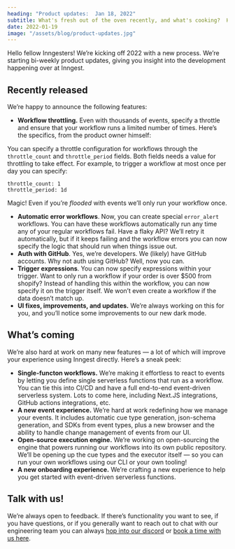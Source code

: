 ```yaml
---
heading: "Product updates:  Jan 18, 2022"
subtitle: What's fresh out of the oven recently, and what's cooking?  Here's our bi-weekly product deep dive.
date: 2022-01-19
image: "/assets/blog/product-updates.jpg"
---
```


Hello fellow Inngesters! We’re kicking off 2022 with a new process. We’re starting bi-weekly product updates, giving you insight into the development happening over at Inngest.

## Recently released

We’re happy to announce the following features:

- **Workflow throttling.** Even with thousands of events, specify a throttle and ensure that your workflow runs a limited number of times. Here’s the specifics, from the product owner himself:

You can specify a throttle configuration for workflows through the `throttle_count` and `throttle_period` fields. Both fields needs a value for throttling to take effect. For example, to trigger a workflow at most once per day you can specify:

```
throttle_count: 1
throttle_period: 1d
```

Magic! Even if you’re _flooded_ with events we’ll only run your workflow once.

- **Automatic error workflows**. Now, you can create special `error_alert` workflows. You can have these workflows automatically run any time any of your regular workflows fail. Have a flaky API? We’ll retry it automatically, but if it keeps failing and the workflow errors you can now specify the logic that should run when things issue out.
- **Auth with GitHub**. Yes, we’re developers. We (likely) have GitHub accounts. Why not auth using GitHub? Well, now you can.
- **Trigger expressions**. You can now specify expressions within your trigger. Want to only run a workflow if your order is over $500 from shopify? Instead of handling this within the workflow, you can now specify it on the trigger itself. We won’t even create a workflow if the data doesn’t match up.
- **UI fixes, improvements, and updates.** We’re always working on this for you, and you’ll notice some improvements to our new dark mode.

## What’s coming

We’re also hard at work on many new features — a lot of which will improve your experience using Inngest directly. Here’s a sneak peek:

- **Single-functon workflows.** We’re making it effortless to react to events by letting you define single serverless functions that run as a workflow. You can tie this into CI/CD and have a full end-to-end event-driven serverless system. Lots to come here, including Next.JS integrations, GitHub actions integrations, etc.
- **A new event experience.** We’re hard at work redefining how we manage your events. It includes automatic cue type generation, json-schema generation, and SDKs from event types, plus a new browser and the ability to handle change management of events from our UI.
- **Open-source execution engine.** We’re working on open-sourcing the engine that powers running our workflows into its own public repository. We’ll be opening up the cue types and the executor itself — so you can run your own workflows using our CLI or your own tooling!
- **A new onboarding experience.** We’re crafting a new experience to help you get started with event-driven serverless functions.

## Talk with us!

We’re always open to feedback. If there’s functionality you want to see, if you have questions, or if you generally want to reach out to chat with our engineering team you can always [hop into our discord](https://discord.com/invite/EuesV2ZSnX) or [book a time with us here](https://calendly.com/inngest-thb/30min).

<div className="text-center" style={{ marginTop: 80 }}>
	<img src="/dancing-baby-1.gif" alt="" />
</div>
